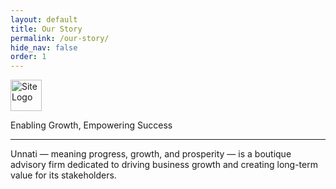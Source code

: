 ```yaml
---
layout: default
title: Our Story
permalink: /our-story/
hide_nav: false
order: 1
---
```


<div class="jumbotron">
   <a href="{{ '/' | relative_url }}" class="nav-logo">
      <img src="{{ '/assets/images/logo.png' | relative_url }}" alt="Site Logo" height="50px" width="50px">
    </a>
  <p class="lead">Enabling Growth, Empowering Success</p>
  <hr class="my-4">
  <p>Unnati — meaning progress, growth, and prosperity — is a boutique advisory firm dedicated to driving business growth and creating long-term value for its stakeholders.</p>
  
</div>
<!-- <div class="container">
  <div class="row justify-content-center">
    <div class="col-md-12">
      <blockquote class="blockquote text-center p-4 bg-light rounded shadow">
        <p class="mb-0 display-6">
          “Enabling Growth, Empowering Success”
        </p>
       Optional: Tagline author/source
         <footer class="blockquote-footer mt-3">Your Tagline Here</footer> 
      </blockquote>
    </div>
  </div>
</div> -->

